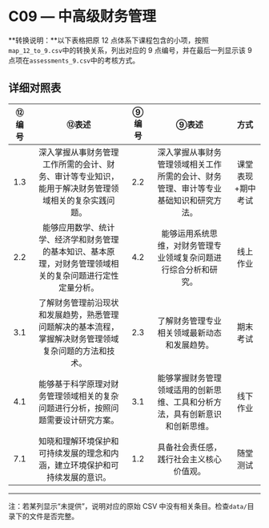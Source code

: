# C09 — 中高级财务管理

**转换说明：**以下表格把原 12 点体系下课程包含的小项，按照`map_12_to_9.csv`中的转换关系，列出对应的 9 点编号，并在最后一列显示该 9 点项在`assessments_9.csv`中的考核方式。

## 详细对照表

| ⑫编号 | ⑫表述 | ⑨编号 | ⑨表述 | 方式 |
|:---:|:---:|:---:|:---:|:---:|
| 1.3 | 深入掌握从事财务管理工作所需的会计、财务、审计等专业知识，能用于解决财务管理领域相关的复杂实践问题。 | 2.2 | 深入掌握从事财务管理领域相关工作所需的会计、财务管理、审计等专业基础知识和研究方法。 | 课堂表现+期中考试 |
| 2.2 | 能够应用数学、统计学、经济学和财务管理的基本知识、基本原理，对财务管理领域相关的复杂问题进行定性定量分析。 | 4.2 | 能够运用系统思维，对财务管理专业领域复杂问题进行综合分析和研究。 | 线上作业 |
| 3.1 | 了解财务管理前沿现状和发展趋势，熟悉管理问题解决的基本流程，掌握解决财务管理领域复杂问题的方法和技术。 | 2.3 | 了解财务管理专业相关领域最新动态和发展趋势。 | 期末考试 |
| 4.1 | 能够基于科学原理对财务管理领域相关的复杂问题进行分析，按照问题需要设计研究方案。 | 3.1 | 能够掌握财务管理领域适用的创新思维、工具和分析方法，具有创新意识和创新思维。 | 线下作业 |
| 7.1 | 知晓和理解环境保护和可持续发展的理念和内涵，建立环境保护和可持续发展的意识。 | 1.2 | 具备社会责任感，践行社会主义核心价值观。 | 随堂测试 |

---

注：若某列显示“未提供”，说明对应的原始 CSV 中没有相关条目。检查`data/`目录下的文件是否完整。
